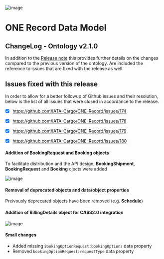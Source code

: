 ![image](https://user-images.githubusercontent.com/58464775/161543671-fc444388-04af-4998-8a5a-b2218072af50.png)
# ONE Record Data Model
## ChangeLog - Ontology v2.1.0

In addition to the [Release note](https://github.com/IATA-Cargo/ONE-Record/blob/clambert-update2022/May-2022-standard-forCOTBendorsement/Data-Model/IATA-1R-DM-ReleaseNote-vCOTB-May2022.md) this provides further details on the changes compared to the previous version of the ontology.
Are included the reference to issues that are fixed with the release as well.

## Issues fixed with this release
In order to allow for a better followup of Github issues and their resolution, below is the list of all issues that were closed in accordance to the release.
 
- [x] https://github.com/IATA-Cargo/ONE-Record/issues/174
- [x] https://github.com/IATA-Cargo/ONE-Record/issues/178
- [x] https://github.com/IATA-Cargo/ONE-Record/issues/179
- [x] https://github.com/IATA-Cargo/ONE-Record/issues/180


#### Addition of BookingRequest and Booking objects
To facilitate distribution and the API design, **BookingShipment**, **BookingRequest** and **Booking** ojects were added

![image](https://user-images.githubusercontent.com/58464775/206222918-e3a812fb-459c-410e-93d2-59c19ce7b66b.png)
 
#### Removal of deprecated objects and data/object properties
Preivously deprecated objects have been removed (e.g. **Schedule**)

#### Addition of BillingDetails object for CASS2.0 integration
![image](https://user-images.githubusercontent.com/58464775/208463637-d6edd879-bd9c-49fa-a10f-557042ef3300.png)


#### Small changes
- Added missing `BookingOptionRequest:bookingOptions` data property
- Removed `bookingOptionRequest:requestType` data property

